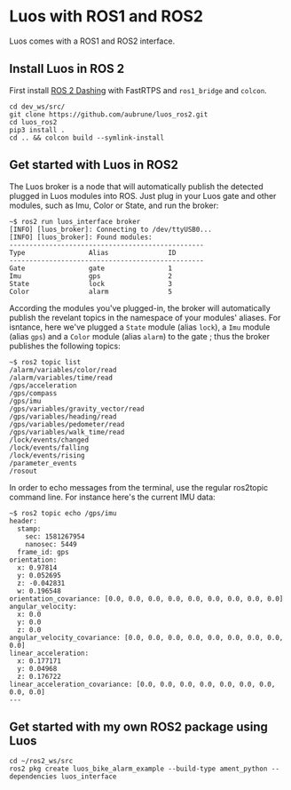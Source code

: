 # Luos with ROS1 and ROS2

Luos comes with a ROS1 and ROS2 interface.

## Install Luos in ROS 2

First install [ROS 2 Dashing](https://index.ros.org/doc/ros2/Installation/Dashing/Linux-Install-Debians/) with FastRTPS and `ros1_bridge` and `colcon`.

```
cd dev_ws/src/
git clone https://github.com/aubrune/luos_ros2.git
cd luos_ros2
pip3 install .
cd .. && colcon build --symlink-install
```

## Get started with Luos in ROS2
The Luos broker is a node that will automatically publish the detected plugged in Luos modules into ROS.
Just plug in your Luos gate and other modules, such as Imu, Color or State, and run the broker: 
```
~$ ros2 run luos_interface broker 
[INFO] [luos_broker]: Connecting to /dev/ttyUSB0...
[INFO] [luos_broker]: Found modules:
-------------------------------------------------
Type                Alias               ID   
-------------------------------------------------
Gate                gate                1    
Imu                 gps                 2    
State               lock                3    
Color               alarm               5    
```

According the modules you've plugged-in, the broker will automatically publish the revelant topics in the namespace of your modules' aliases. For isntance, here we've plugged a `State` module (alias `lock`), a `Imu` module (alias `gps`) and a `Color` module (alias `alarm`) to the gate ; thus the broker publishes the following topics:
```
~$ ros2 topic list
/alarm/variables/color/read
/alarm/variables/time/read
/gps/acceleration
/gps/compass
/gps/imu
/gps/variables/gravity_vector/read
/gps/variables/heading/read
/gps/variables/pedometer/read
/gps/variables/walk_time/read
/lock/events/changed
/lock/events/falling
/lock/events/rising
/parameter_events
/rosout
```

In order to echo messages from the terminal, use the regular ros2topic command line. For instance here's the current IMU data:
```
~$ ros2 topic echo /gps/imu 
header:
  stamp:
    sec: 1581267954
    nanosec: 5449
  frame_id: gps
orientation:
  x: 0.97814
  y: 0.052695
  z: -0.042831
  w: 0.196548
orientation_covariance: [0.0, 0.0, 0.0, 0.0, 0.0, 0.0, 0.0, 0.0, 0.0]
angular_velocity:
  x: 0.0
  y: 0.0
  z: 0.0
angular_velocity_covariance: [0.0, 0.0, 0.0, 0.0, 0.0, 0.0, 0.0, 0.0, 0.0]
linear_acceleration:
  x: 0.177171
  y: 0.04968
  z: 0.176722
linear_acceleration_covariance: [0.0, 0.0, 0.0, 0.0, 0.0, 0.0, 0.0, 0.0, 0.0]
---
```

## Get started with my own ROS2 package using Luos

```
cd ~/ros2_ws/src
ros2 pkg create luos_bike_alarm_example --build-type ament_python --dependencies luos_interface
```